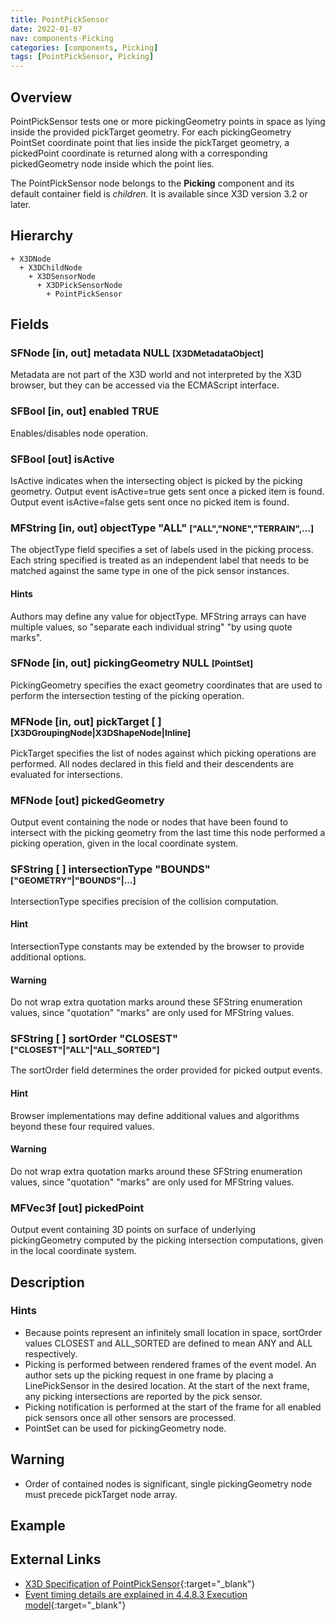 ```yaml
---
title: PointPickSensor
date: 2022-01-07
nav: components-Picking
categories: [components, Picking]
tags: [PointPickSensor, Picking]
---
```

<style>
.post h3 {
  word-spacing: 0.2em;
}
</style>

## Overview

PointPickSensor tests one or more pickingGeometry points in space as lying inside the provided pickTarget geometry. For each pickingGeometry PointSet coordinate point that lies inside the pickTarget geometry, a pickedPoint coordinate is returned along with a corresponding pickedGeometry node inside which the point lies.

The PointPickSensor node belongs to the **Picking** component and its default container field is *children.* It is available since X3D version 3.2 or later.

## Hierarchy

```
+ X3DNode
  + X3DChildNode
    + X3DSensorNode
      + X3DPickSensorNode
        + PointPickSensor
```

## Fields

### SFNode [in, out] **metadata** NULL <small>[X3DMetadataObject]</small>

Metadata are not part of the X3D world and not interpreted by the X3D browser, but they can be accessed via the ECMAScript interface.

### SFBool [in, out] **enabled** TRUE

Enables/disables node operation.

### SFBool [out] **isActive**

IsActive indicates when the intersecting object is picked by the picking geometry. Output event isActive=true gets sent once a picked item is found. Output event isActive=false gets sent once no picked item is found.

### MFString [in, out] **objectType** "ALL" <small>["ALL","NONE","TERRAIN",...]</small>

The objectType field specifies a set of labels used in the picking process. Each string specified is treated as an independent label that needs to be matched against the same type in one of the pick sensor instances.

#### Hints

Authors may define any value for objectType. MFString arrays can have multiple values, so "separate each individual string" "by using quote marks".

### SFNode [in, out] **pickingGeometry** NULL <small>[PointSet]</small>

PickingGeometry specifies the exact geometry coordinates that are used to perform the intersection testing of the picking operation.

### MFNode [in, out] **pickTarget** [ ] <small>[X3DGroupingNode|X3DShapeNode|Inline]</small>

PickTarget specifies the list of nodes against which picking operations are performed. All nodes declared in this field and their descendents are evaluated for intersections.

### MFNode [out] **pickedGeometry**

Output event containing the node or nodes that have been found to intersect with the picking geometry from the last time this node performed a picking operation, given in the local coordinate system.

### SFString [ ] **intersectionType** "BOUNDS" <small>["GEOMETRY"|"BOUNDS"|...]</small>

IntersectionType specifies precision of the collision computation.

#### Hint

IntersectionType constants may be extended by the browser to provide additional options.

#### Warning

Do not wrap extra quotation marks around these SFString enumeration values, since "quotation" "marks" are only used for MFString values.

### SFString [ ] **sortOrder** "CLOSEST" <small>["CLOSEST"|"ALL"|"ALL_SORTED"]</small>

The sortOrder field determines the order provided for picked output events.

#### Hint

Browser implementations may define additional values and algorithms beyond these four required values.

#### Warning

Do not wrap extra quotation marks around these SFString enumeration values, since "quotation" "marks" are only used for MFString values.

### MFVec3f [out] **pickedPoint**

Output event containing 3D points on surface of underlying pickingGeometry computed by the picking intersection computations, given in the local coordinate system.

## Description

### Hints

- Because points represent an infinitely small location in space, sortOrder values CLOSEST and ALL_SORTED are defined to mean ANY and ALL respectively.
- Picking is performed between rendered frames of the event model. An author sets up the picking request in one frame by placing a LinePickSensor in the desired location. At the start of the next frame, any picking intersections are reported by the pick sensor.
- Picking notification is performed at the start of the frame for all enabled pick sensors once all other sensors are processed.
- PointSet can be used for pickingGeometry node.

Warning
-------

- Order of contained nodes is significant, single pickingGeometry node must precede pickTarget node array.

## Example

<x3d-canvas src="https://create3000.github.io/media/examples/Picking/PointPickSensor/PointPickSensor.x3d"></x3d-canvas>

## External Links

- [X3D Specification of PointPickSensor](https://www.web3d.org/documents/specifications/19775-1/V4.0/Part01/components/picking.html#PointPickSensor){:target="_blank"}
- [Event timing details are explained in 4.4.8.3 Execution model](https://www.web3d.org/files/specifications/19775-1/V3.3/Part01/concepts.html#ExecutionModel){:target="_blank"}
